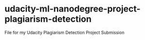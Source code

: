 # udacity-ml-nanodegree-project-plagiarism-detection
 File for my Udacity Plagiarism Detection Project Submission
